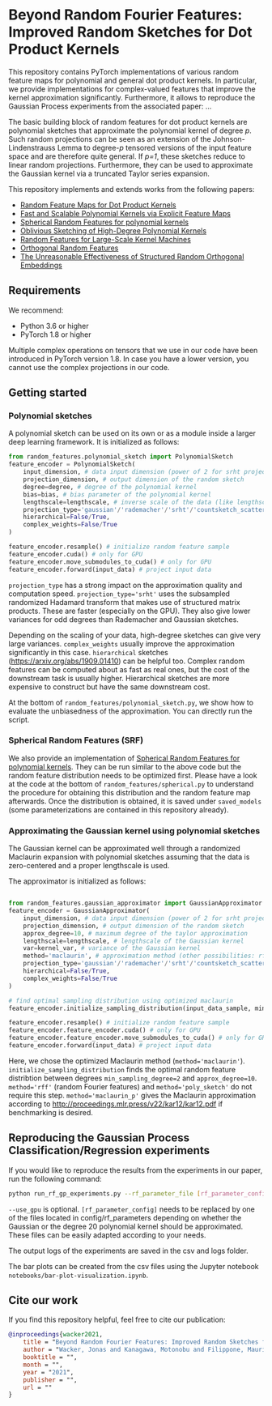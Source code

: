 # Beyond Random Fourier Features: Improved Random Sketches for Dot Product Kernels

This repository contains PyTorch implementations of various random feature maps for polynomial and general dot product kernels. In particular, we provide implementations for complex-valued features that improve the kernel approximation significantly.
Furthermore, it allows to reproduce the Gaussian Process experiments from the associated paper: ...

The basic building block of random features for dot product kernels are polynomial sketches that approximate the polynomial kernel of degree *p*. Such random projections can be seen as an extension of the Johnson-Lindenstrauss Lemma to degree-*p* tensored versions of the input feature space and are therefore quite general. If *p=1*, these sketches reduce to linear random projections. Furthermore, they can be used to approximate the Gaussian kernel via a truncated Taylor series expansion.

This repository implements and extends works from the following papers:

* [Random Feature Maps for Dot Product Kernels](http://proceedings.mlr.press/v22/kar12/kar12.pdf)
* [Fast and Scalable Polynomial Kernels via
Explicit Feature Maps](https://chbrown.github.io/kdd-2013-usb/kdd/p239.pdf)
* [Spherical Random Features for polynomial kernels](https://papers.nips.cc/paper/2015/file/f7f580e11d00a75814d2ded41fe8e8fe-Paper.pdf)
* [Oblivious Sketching of High-Degree Polynomial Kernels](https://arxiv.org/abs/1909.01410)
* [Random Features for Large-Scale Kernel Machines](https://people.eecs.berkeley.edu/~brecht/papers/07.rah.rec.nips.pdf)
* [Orthogonal Random Features](https://papers.nips.cc/paper/2016/file/53adaf494dc89ef7196d73636eb2451b-Paper.pdf)
* [The Unreasonable Effectiveness of Structured
Random Orthogonal Embeddings](https://arxiv.org/pdf/1703.00864.pdf)

## Requirements

We recommend:

* Python 3.6 or higher
* PyTorch 1.8 or higher

Multiple complex operations on tensors that we use in our code have been introduced in PyTorch version 1.8.
In case you have a lower version, you cannot use the complex projections in our code.

## Getting started

### Polynomial sketches

A polynomial sketch can be used on its own or as a module inside a larger deep learning framework.
It is initialized as follows:

```python
from random_features.polynomial_sketch import PolynomialSketch
feature_encoder = PolynomialSketch(
    input_dimension, # data input dimension (power of 2 for srht projection_type)
    projection_dimension, # output dimension of the random sketch
    degree=degree, # degree of the polynomial kernel
    bias=bias, # bias parameter of the polynomial kernel
    lengthscale=lengthscale, # inverse scale of the data (like lengthscale for Gaussian kernel)
    projection_type='gaussian'/'rademacher'/'srht'/'countsketch_scatter',
    hierarchical=False/True,
    complex_weights=False/True
)

feature_encoder.resample() # initialize random feature sample
feature_encoder.cuda() # only for GPU
feature_encoder.move_submodules_to_cuda() # only for GPU
feature_encoder.forward(input_data) # project input data
```

`projection_type` has a strong impact on the approximation quality and computation speed. `projection_type='srht'` uses the subsampled randomized Hadamard transform that makes use of structured matrix products. These are faster (especially on the GPU). They also give lower variances for odd degrees than Rademacher and Gaussian sketches.

Depending on the scaling of your data, high-degree sketches can give very large variances. `complex_weights` usually improve the approximation significantly in this case. `hierarchical` sketches (<https://arxiv.org/abs/1909.01410>) can be helpful too.
Complex random features can be computed about as fast as real ones, but the cost of the downstream task is usually higher. Hierarchical sketches are more expensive to construct but have the same downstream cost.

At the bottom of `random_features/polynomial_sketch.py`, we show how to evaluate the unbiasedness of the approximation. You can directly run the script.

### Spherical Random Features (SRF)

We also provide an implementation of [Spherical Random Features for polynomial kernels](https://papers.nips.cc/paper/2015/file/f7f580e11d00a75814d2ded41fe8e8fe-Paper.pdf). They can be run similar to the above code but the random feature distribution needs to be optimized first. Please have a look at the code at the bottom of `random_features/spherical.py` to understand the procedure for obtaining this distribution and the random feature map afterwards. Once the distribution is obtained, it is saved under `saved_models` (some parameterizations are contained in this repository already).

### Approximating the Gaussian kernel using polynomial sketches

The Gaussian kernel can be approximated well through a randomized Maclaurin expansion with polynomial sketches assuming that the data is zero-centered and a proper lengthscale is used.

The approximator is initialized as follows:

```python

from random_features.gaussian_approximator import GaussianApproximator
feature_encoder = GaussianApproximator(
    input_dimension, # data input dimension (power of 2 for srht projection_type)
    projection_dimension, # output dimension of the random sketch
    approx_degree=10, # maximum degree of the taylor approximation
    lengthscale=lengthscale, # lengthscale of the Gaussian kernel
    var=kernel_var, # variance of the Gaussian kernel
    method='maclaurin', # approximation method (other possibilities: rff/poly_sketch)
    projection_type='gaussian'/'rademacher'/'srht'/'countsketch_scatter',
    hierarchical=False/True,
    complex_weights=False/True
)

# find optimal sampling distribution using optimized maclaurin
feature_encoder.initialize_sampling_distribution(input_data_sample, min_sampling_degree=2)

feature_encoder.resample() # initialize random feature sample
feature_encoder.feature_encoder.cuda() # only for GPU
feature_encoder.feature_encoder.move_submodules_to_cuda() # only for GPU
feature_encoder.forward(input_data) # project input data
```

Here, we chose the optimized Maclaurin method (`method='maclaurin'`).
`initialize_sampling_distribution` finds the optimal random feature distribtion between degrees `min_sampling_degree=2` and `approx_degree=10`. `method='rff'` (random Fourier features) and `method='poly_sketch'` do not require this step.
`method='maclaurin_p'` gives the Maclaurin approximation according to <http://proceedings.mlr.press/v22/kar12/kar12.pdf> if benchmarking is desired.

## Reproducing the Gaussian Process Classification/Regression experiments

If you would like to reproduce the results from the experiments in our paper, run the following command:

```sh
python run_rf_gp_experiments.py --rf_parameter_file [rf_parameter_config] --datasets_file config/active_datasets.json --use_gpu
```

`--use_gpu` is optional. `[rf_parameter_config]` needs to be replaced by one of the files located in config/rf_parameters depending on whether the Gaussian or the degree 20 polynomial kernel should be approximated. These files can be easily adapted according to your needs.

The output logs of the experiments are saved in the csv and logs folder.

The bar plots can be created from the csv files using the Jupyter notebook `notebooks/bar-plot-visualization.ipynb`.

## Cite our work

If you find this repository helpful, feel free to cite our publication:

```bibtex
@inproceedings{wacker2021,
    title = "Beyond Random Fourier Features: Improved Random Sketches for Dot Product Kernels",
    author = "Wacker, Jonas and Kanagawa, Motonobu and Filippone, Maurizio",
    booktitle = "",
    month = "",
    year = "2021",
    publisher = "",
    url = ""
}
```
